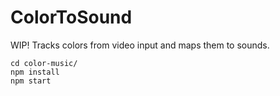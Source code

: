 # ColorToSound
WIP! Tracks colors from video input and maps them to sounds. 

```
cd color-music/
npm install
npm start
```
